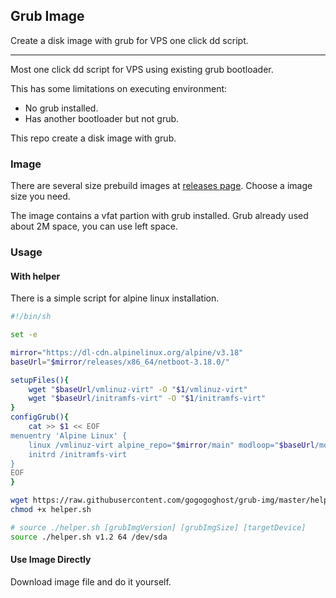 ## Grub Image

Create a disk image with grub for VPS one click dd script.

---

Most one click dd script for VPS using existing grub bootloader.

This has some limitations on executing environment:
- No grub installed.
- Has another bootloader but not grub.

This repo create a disk image with grub.

### Image

There are several size prebuild images at [releases page](https://github.com/gogogoghost/grub-img/releases). Choose a image size you need.

The image contains a vfat partion with grub installed. Grub already used about 2M space, you can use left space.

### Usage

#### With helper

There is a simple script for alpine linux installation.

```bash
#!/bin/sh

set -e

mirror="https://dl-cdn.alpinelinux.org/alpine/v3.18"
baseUrl="$mirror/releases/x86_64/netboot-3.18.0/"

setupFiles(){
    wget "$baseUrl/vmlinuz-virt" -O "$1/vmlinuz-virt"
    wget "$baseUrl/initramfs-virt" -O "$1/initramfs-virt"
}
configGrub(){
    cat >> $1 << EOF
menuentry 'Alpine Linux' {
    linux /vmlinuz-virt alpine_repo="$mirror/main" modloop="$baseUrl/modloop-virt" modules="loop,squashfs" initrd="initramfs-virt"
    initrd /initramfs-virt
}
EOF
}

wget https://raw.githubusercontent.com/gogogoghost/grub-img/master/helper.sh
chmod +x helper.sh

# source ./helper.sh [grubImgVersion] [grubImgSize] [targetDevice]
source ./helper.sh v1.2 64 /dev/sda
```

#### Use Image Directly

Download image file and do it yourself.
